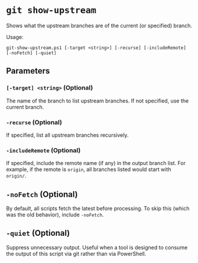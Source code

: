 # `git show-upstream`

Shows what the upstream branches are of the current (or specified) branch.

Usage:

    git-show-upstream.ps1 [-target <string>] [-recurse] [-includeRemote] [-noFetch] [-quiet]

## Parameters

### `[-target] <string>` (Optional)

The name of the branch to list upstream branches. If not specified, use the current branch.

### `-recurse` (Optional)

If specified, list all upstream branches recursively.

### `-includeRemote` (Optional)

If specified, include the remote name (if any) in the output branch list. For
example, if the remote is `origin`, all branches listed would start with
`origin/`.

## `-noFetch` (Optional)

By default, all scripts fetch the latest before processing. To skip this (which
was the old behavior), include `-noFetch`.

## `-quiet` (Optional)

Suppress unnecessary output. Useful when a tool is designed to consume the
output of this script via git rather than via PowerShell.
